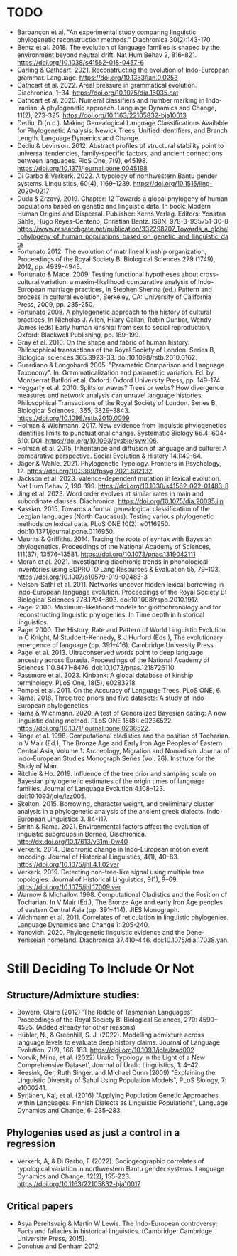 # TODO

* Barbançon et al. "An experimental study comparing linguistic phylogenetic reconstruction methods." Diachronica 30(2):143-170. 
* Bentz et al. 2018. The evolution of language families is shaped by the environment beyond neutral drift. Nat Hum Behav 2, 816–821. https://doi.org/10.1038/s41562-018-0457-6
* Carling & Cathcart. 2021. Reconstructing the evolution of Indo-European grammar. Language. https://doi.org/10.1353/lan.0.0253
* Cathcart et al. 2022. Areal pressure in grammatical evolution. Diachronica, 1–34. https://doi.org/10.1075/dia.16035.cat
* Cathcart et al. 2020. Numeral classifiers and number marking in Indo-Iranian: A phylogenetic approach. Language Dynamics and Change, 11(2), 273-325. https://doi.org/10.1163/22105832-bja10013
* Dediu, D (n.d.). Making Genealogical Language Classifications Available for Phylogenetic Analysis: Newick Trees, Unified Identifiers, and Branch Length. Language Dynamics and Change.
* Dediu & Levinson. 2012. Abstract profiles of structural stability point to universal tendencies, family-specific factors, and ancient connections between languages. PloS One, 7(9), e45198. https://doi.org/10.1371/journal.pone.0045198
* Di Garbo & Verkerk. 2022. A typology of northwestern Bantu gender systems. Linguistics, 60(4), 1169–1239. https://doi.org/10.1515/ling-2020-0217
* Duda & Zrzavý. 2019. Chapter: 12 Towards a global phylogeny of human populations based on genetic and linguistic data. In book: Modern Human Origins and Dispersal. Publisher: Kerns Verlag. Editors: Yonatan Sahle, Hugo Reyes-Centeno, Christian Bentz. ISBN: 978-3-935751-30-8 https://www.researchgate.net/publication/332298707_Towards_a_global_phylogeny_of_human_populations_based_on_genetic_and_linguistic_data
* Fortunato 2012. The evolution of matrilineal kinship organization, Proceedings of the Royal Society B: Biological Sciences 279 (1749), 2012, pp. 4939-4945.
* Fortunato & Mace. 2009. Testing functional hypotheses about cross-cultural variation: a maxim-likelihood comparative analysis of Indo-European marriage practices, In Stephen Shenna (ed.) Pattern and process in cultural evolution, Berkeley, CA: University of California Press, 2009, pp. 235-250.
* Fortunato 2008. A phylogenetic approach to the history of cultural practices, In Nicholas J. Allen, Hilary Callan, Robin Dunbar, Wendy James (eds) Early human kinship: from sex to social reproduction, Oxford: Blackwell Publishing, pp. 189-199.
* Gray et al. 2010. On the shape and fabric of human history. Philosophical transactions of the Royal Society of London. Series B, Biological sciences 365.3923–33. doi:10.1098/rstb.2010.0162.
* Guardiano & Longobardi 2005. "Parametric Comparison and Language Taxonomy". In: Grammaticalization and parametric variation. Ed. by Montserrat Batllori et al. Oxford: Oxford University Press, pp. 149–174.
* Heggarty et al. 2010. Splits or waves? Trees or webs? How divergence measures and network analysis can unravel language histories. Philosophical Transactions of the Royal Society of London. Series B, Biological Sciences., 365, 3829–3843. https://doi.org/10.1098/rstb.2010.0099
* Holman & Wichmann. 2017. New evidence from linguistic phylogenetics identifies limits to punctuational change. Systematic Biology 66.4: 604-610. DOI: https://doi.org/10.1093/sysbio/syw106.
* Holman et al. 2015. Inheritance and diffusion of language and culture: A comparative perspective. Social Evolution & History 14.1:49-64.
* Jäger & Wahle. 2021. Phylogenetic Typology. Frontiers in Psychology, 12. https://doi.org/10.3389/fpsyg.2021.682132
* Jackson et al. 2023. Valence-dependent mutation in lexical evolution. Nat Hum Behav 7, 190–199. https://doi.org/10.1038/s41562-022-01483-8
* Jing et al. 2023. Word order evolves at similar rates in main and subordinate clauses. Diachronica. https://doi.org/10.1075/dia.20035.jin
* Kassian. 2015. Towards a formal genealogical classification of the Lezgian languages (North Caucasus): Testing various phylogenetic methods on lexical data. PLoS ONE 10(2): e0116950. doi:10.1371/journal.pone.0116950.
* Maurits & Griffiths. 2014. Tracing the roots of syntax with Bayesian phylogenetics. Proceedings of the National Academy of Sciences, 111(37), 13576–13581. https://doi.org/10.1073/pnas.1319042111
* Moran et al. 2021. Investigating diachronic trends in phonological inventories using BDPROTO Lang Resources & Evaluation 55, 79–103. https://doi.org/10.1007/s10579-019-09483-3
* Nelson-Sathi et al. 2011. Networks uncover hidden lexical borrowing in Indo-European language evolution. Proceedings of the Royal Society B: Biological Sciences 278.1794–803. doi:10.1098/rspb.2010.1917.
* Pagel 2000. Maximum-likelihood models for glottochronology and for reconstructing linguistic phylogenies. In Time depth in historical linguistics.
* Pagel 2000. The History, Rate and Pattern of World Linguistic Evolution. In C Knight, M Studdert-Kennedy, & J Hurford (Eds.), The evolutionary emergence of language (pp. 391–416). Cambridge University Press.
* Pagel et al. 2013. Ultraconserved words point to deep language ancestry across Eurasia. Proceedings of the National Academy of Sciences 110.8471–8476. doi:10.1073/pnas.1218726110.
* Passmore et al. 2023. Kinbank: A global database of kinship terminology. PLoS One, 18(5), e0283218.
* Pompei et al. 2011. On the Accuracy of Language Trees. PLoS ONE, 6.
* Rama. 2018. Three tree priors and five datasets: A study of Indo-European phylogenetics
* Rama & Wichmann. 2020. A test of Generalized Bayesian dating: A new linguistic dating method. PLoS ONE 15(8): e0236522. https://doi.org/10.1371/journal.pone.0236522.
* Ringe et al. 1998. Computational cladistics and the position of Tocharian. In V Mair (Ed.), The Bronze Age and Early Iron Age Peoples of Eastern Central Asia, Volume 1: Archeology, Migration and Nomadism: Journal of Indo-European Studies Monograph Series (Vol. 26). Institute for the Study of Man.
* Ritchie & Ho. 2019. Influence of the tree prior and sampling scale on Bayesian phylogenetic estimates of the origin times of language families. Journal of Language Evolution 4.108–123. doi:10.1093/jole/lzz005.
* Skelton. 2015. Borrowing, character weight, and preliminary cluster analysis in a phylogenetic analysis of the ancient greek dialects. Indo-European Linguistics 3. 84-117.
* Smith & Rama. 2021. Environmental factors affect the evolution of linguistic subgroups in Borneo, Diachronica. http://dx.doi.org/10.17613/v31m-0w40
* Verkerk. 2014. Diachronic change in Indo-European motion event encoding. Journal of Historical Linguistics, 4(1), 40–83. https://doi.org/10.1075/jhl.4.1.02ver
* Verkerk. 2019. Detecting non-tree-like signal using multiple tree topologies. Journal of Historical Linguistics, 9(1), 9–69. https://doi.org/10.1075/jhl.17009.ver
* Warnow & Michailov. 1998. Computational Cladistics and the Position of Tocharian. In V Mair (Ed.), The Bronze Age and early Iron Age peoples of eastern Central Asia (pp. 391–414). JIES Monograph.
* Wichmann et al. 2011. Correlates of reticulation in linguistic phylogenies. Language Dynamics and Change 1: 205-240.
* Yanovich. 2020. Phylogenetic linguistic evidence and the Dene-Yeniseian homeland. Diachronica 37.410–446. doi:10.1075/dia.17038.yan.



# Still Deciding To Include Or Not

## Structure/Admixture studies:

* Bowern, Claire (2012) ‘The Riddle of Tasmanian Languages’, Proceedings of the Royal Society B: Biological Sciences, 279: 4590–4595. (Added already for other reasons)
* Hübler, N., & Greenhill, S. J. (2022). Modelling admixture across language levels to evaluate deep history claims. Journal of Language Evolution, 7(2), 166–183. https://doi.org/10.1093/jole/lzad002
* Norvik, Miina, et al. (2022) Uralic Typology in the Light of a New Comprehensive Dataset’, Journal of Uralic Linguistics, 1: 4–42.
* Reesink, Ger, Ruth Singer, and Michael Dunn (2009) "Explaining the Linguistic Diversity of Sahul Using Population Models", PLoS Biology, 7: e1000241.
* Syrjänen, Kaj, et al. (2016) "Applying Population Genetic Approaches within Languages: Finnish Dialects as Linguistic Populations", Language Dynamics and Change, 6: 235–283.

## Phylogenies used as just a control in a regression

* Verkerk, A, & Di Garbo, F (2022). Sociogeographic correlates of typological variation in northwestern Bantu gender systems. Language Dynamics and Change, 12(2), 155-223. https://doi.org/10.1163/22105832-bja10017

## Critical papers

* Asya Pereltsvaig & Martin W Lewis. The Indo-European controversy: Facts and fallacies in historical linguistics. (Cambridge: Cambridge University Press, 2015).
* Donohue and Denham 2012

